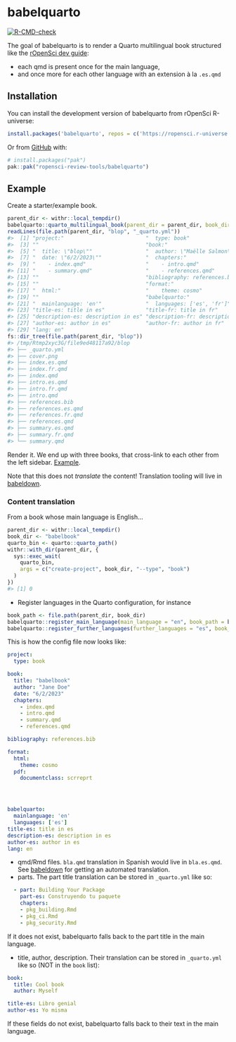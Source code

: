 
<!-- README.md is generated from README.Rmd. Please edit that file -->

# babelquarto

<!-- badges: start -->

[![R-CMD-check](https://github.com/ropensci-review-tools/quartobabel/actions/workflows/R-CMD-check.yaml/badge.svg)](https://github.com/ropensci-review-tools/quartobabel/actions/workflows/R-CMD-check.yaml)
<!-- badges: end -->

The goal of babelquarto is to render a Quarto multilingual book
structured like the [rOpenSci dev
guide](https://devdevguide.netlify.app/):

- each qmd is present once for the main language,
- and once more for each other language with an extension à la `.es.qmd`

## Installation

You can install the development version of babelquarto from rOpenSci
R-universe:

``` r
install.packages('babelquarto', repos = c('https://ropensci.r-universe.dev', 'https://cloud.r-project.org'))
```

Or from [GitHub](https://github.com/) with:

``` r
# install.packages("pak")
pak::pak("ropensci-review-tools/babelquarto")
```

## Example

Create a starter/example book.

``` r
parent_dir <- withr::local_tempdir()
babelquarto::quarto_multilingual_book(parent_dir = parent_dir, book_dir = "blop")
readLines(file.path(parent_dir, "blop", "_quarto.yml"))
#>  [1] "project:"                          "  type: book"                     
#>  [3] ""                                  "book:"                            
#>  [5] "  title: \"blop\""                 "  author: \"Maëlle Salmon\""      
#>  [7] "  date: \"6/2/2023\""              "  chapters:"                      
#>  [9] "    - index.qmd"                   "    - intro.qmd"                  
#> [11] "    - summary.qmd"                 "    - references.qmd"             
#> [13] ""                                  "bibliography: references.bib"     
#> [15] ""                                  "format:"                          
#> [17] "  html:"                           "    theme: cosmo"                 
#> [19] ""                                  "babelquarto:"                     
#> [21] "  mainlanguage: 'en'"              "  languages: ['es', 'fr']"        
#> [23] "title-es: title in es"             "title-fr: title in fr"            
#> [25] "description-es: description in es" "description-fr: description in fr"
#> [27] "author-es: author in es"           "author-fr: author in fr"          
#> [29] "lang: en"
fs::dir_tree(file.path(parent_dir, "blop"))
#> /tmp/Rtmp2xyc3G/file9ed48117a92/blop
#> ├── _quarto.yml
#> ├── cover.png
#> ├── index.es.qmd
#> ├── index.fr.qmd
#> ├── index.qmd
#> ├── intro.es.qmd
#> ├── intro.fr.qmd
#> ├── intro.qmd
#> ├── references.bib
#> ├── references.es.qmd
#> ├── references.fr.qmd
#> ├── references.qmd
#> ├── summary.es.qmd
#> ├── summary.fr.qmd
#> └── summary.qmd
```

Render it. We end up with three books, that cross-link to each other
from the left sidebar. [Example](https://devdevguide.netlify.app).

Note that this does not *translate* the content! Translation tooling
will live in [babeldown](https://docs.ropensci.org/babeldown).

### Content translation

From a book whose main language is English…

``` r
parent_dir <- withr::local_tempdir()
book_dir <- "babelbook"
quarto_bin <- quarto::quarto_path()
withr::with_dir(parent_dir, {
  sys::exec_wait(
    quarto_bin,
    args = c("create-project", book_dir, "--type", "book")
  )
})
#> [1] 0
```

- Register languages in the Quarto configuration, for instance

``` r
book_path <- file.path(parent_dir, book_dir)
babelquarto::register_main_language(main_language = "en", book_path = book_path)
babelquarto::register_further_languages(further_languages = "es", book_path = book_path)
```

This is how the config file now looks like:

``` yaml
project:
  type: book

book:
  title: "babelbook"
  author: "Jane Doe"
  date: "6/2/2023"
  chapters:
    - index.qmd
    - intro.qmd
    - summary.qmd
    - references.qmd

bibliography: references.bib

format:
  html:
    theme: cosmo
  pdf:
    documentclass: scrreprt




babelquarto:
  mainlanguage: 'en'
  languages: ['es']
title-es: title in es
description-es: description in es
author-es: author in es
lang: en
```

- qmd/Rmd files. `bla.qmd` translation in Spanish would live in
  `bla.es.qmd`. See [babeldown](https://docs.ropensci.org/babeldown) for
  getting an automated translation.
- parts. The part title translation can be stored in `_quarto.yml` like
  so:

``` yml
  - part: Building Your Package
    part-es: Construyendo tu paquete
    chapters:
    - pkg_building.Rmd
    - pkg_ci.Rmd
    - pkg_security.Rmd
```

If it does not exist, babelquarto falls back to the part title in the
main language.

- title, author, description. Their translation can be stored in
  `_quarto.yml` like so (NOT in the `book` list):

``` yml
book:
  title: Cool book
  author: Myself

title-es: Libro genial
author-es: Yo misma
```

If these fields do not exist, babelquarto falls back to their text in
the main language.
